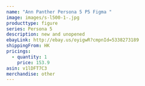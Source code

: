 ```yaml
---
name: "Ann Panther Persona 5 P5 Figma "
image: images/s-l500-1-.jpg
producttype: figure
series: Persona 5
description: new and unopened
ebayLink: http://ebay.us/oyigwR?cmpnId=5338273189
shippingFrom: HK
pricings:
  - quantity: 1
    price: 153.9
asin: v1lDFT7C3
merchandise: other
---
```

